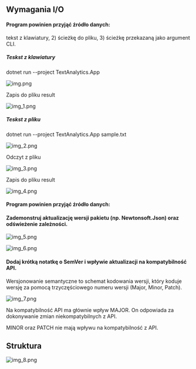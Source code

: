 ## Wymagania I/O

#### Program powinien przyjąć źródło danych:
tekst z klawiatury, 2) ścieżkę do pliku, 3) ścieżkę przekazaną jako argument CLI.

##### Teskst z klawiatury

dotnet run --project TextAnalytics.App

![img.png](img.png)

Zapis do pliku result 

![img_1.png](img_1.png)

##### Teskst z pliku

dotnet run --project TextAnalytics.App sample.txt

![img_2.png](img_2.png)

Odczyt z pliku

![img_3.png](img_3.png)

Zapis do pliku result 

![img_4.png](img_4.png)

#### Program powinien przyjąć źródło danych:

#### Zademonstruj aktualizację wersji pakietu (np. Newtonsoft.Json) oraz odświeżenie zależności.

![img_5.png](img_5.png)

![img_6.png](img_6.png)

#### Dodaj krótką notatkę o SemVer i wpływie aktualizacji na kompatybilność API.

Wersjonowanie semantyczne to schemat kodowania wersji, który koduje wersję za pomocą trzyczęściowego numeru wersji (Major, Minor, Patch).

![img_7.png](img_7.png)

Na kompatybilność API ma głównie wpływ MAJOR. On odpowiada za dokonywanie zmian niekompatybilnych z API.

MINOR oraz PATCH nie mają wpływu na kompatybilność z API.

## Struktura

![img_8.png](img_8.png)